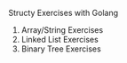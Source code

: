 Structy Exercises with Golang

1. Array/String Exercises
2. Linked List Exercises
3. Binary Tree Exercises
